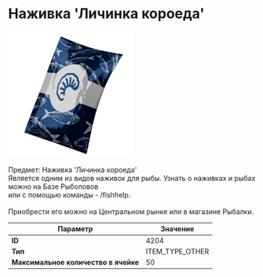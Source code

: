 # Наживка 'Личинка короеда'

![Item Image](../img/4204.webp?raw=true)

Предмет: Наживка 'Личинка короеда'<br>Является одним из видов наживок для рыбы. Узнать о наживках и рыбах можно на Базе Рыболовов<br>или с помощью команды - /fishhelp.<br><br>Приобрести его можно на Центральном рынке или в магазине Рыбалки.


| Параметр | Значение |
|----------|----------|
| **ID** | 4204 |
| **Тип** | ITEM_TYPE_OTHER |
| **Максимальное количество в ячейке** | 50 |

